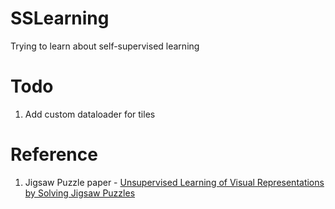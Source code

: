 # SSLearning
Trying to learn about self-supervised learning
# Todo
1. Add custom dataloader for tiles 
# Reference
1. Jigsaw Puzzle paper - [Unsupervised Learning of Visual Representations by Solving Jigsaw Puzzles
](https://arxiv.org/pdf/1603.09246.pdf)
